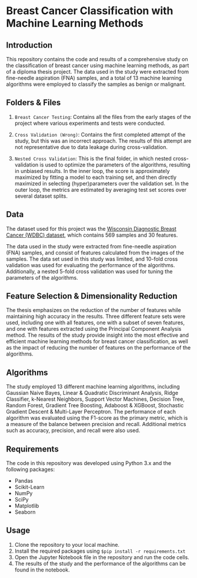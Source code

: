 
# Breast Cancer Classification with Machine Learning Methods

## Introduction

This repository contains the code and results of a comprehensive study on the classification of breast cancer using machine learning methods, as part of a diploma thesis project. The data used in the study were extracted from fine-needle aspiration (FNA) samples, and a total of 13 machine learning algorithms were employed to classify the samples as benign or malignant.

## Folders & Files

1. `Breast Cancer Testing`: Contains all the files from the early stages of the project where various experiments and tests were conducted.

2. `Cross Validation (Wrong)`: Contains the first completed attempt of the study, but this was an incorrect approach. The results of this attempt are not representative due to data leakage during cross-validation.

3. `Nested Cross Validation`: This is the final folder, in which nested cross-validation is used to optimize the parameters of the algorithms, resulting in unbiased results. In the inner loop, the score is approximately maximized by fitting a model to each training set, and then directly maximized in selecting (hyper)parameters over the validation set. In the outer loop, the metrics are estimated by averaging test set scores over several dataset splits.

## Data

The dataset used for this project was the [Wisconsin Diagnostic Breast Cancer (WDBC) dataset](https://archive.ics.uci.edu/ml/datasets/Breast+Cancer+Wisconsin+(Diagnostic)), which contains 569 samples and 30 features.

The data used in the study were extracted from fine-needle aspiration (FNA) samples, and consist of features calculated from the images of the samples. The data set used in this study was limited, and 10-fold cross validation was used for evaluating the performance of the algorithms. Additionally, a nested 5-fold cross validation was used for tuning the parameters of the algorithms.
## Feature Selection & Dimensionality Reduction

The thesis emphasizes on the reduction of the number of features while maintaining high accuracy in the results. Three different feature sets were used, including one with all features, one with a subset of seven features, and one with features extracted using the Principal Component Analysis method. The results of the study provide insight into the most effective and efficient machine learning methods for breast cancer classification, as well as the impact of reducing the number of features on the performance of the algorithms.
## Algorithms

The study employed 13 different machine learning algorithms, including Gaussian Naive Bayes, Linear & Quadratic Discriminant Analysis, Ridge Classifier, k-Nearest Neighbors, Support Vector Machines, Decision Tree, Random Forest, Gradient Tree Boosting, Adaboost & XGBoost, Stochastic Gradient Descent & Multi-Layer Perceptron. The performance of each algorithm was evaluated using the F1-score as the primary metric, which is a measure of the balance between precision and recall. Additional metrics such as accuracy, precision, and recall were also used.

## Requirements

The code in this repository was developed using Python 3.x and the following packages:

- Pandas
- Scikit-Learn
- NumPy
- SciPy
- Matplotlib
- Seaborn
## Usage

1. Clone the repository to your local machine.
2. Install the required packages using `$pip install -r requirements.txt`
3. Open the Jupyter Notebook file in the repository and run the code cells.
4. The results of the study and the performance of the algorithms can be found in the notebook.
